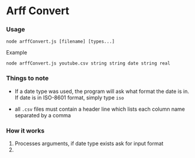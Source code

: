 # Arff Convert

### Usage
```
node arffConvert.js [filename] [types...]
```

Example
```
node arffConvert.js youtube.csv string string date string real
```

### Things to note

* If a date type was used, the program will ask what format the date is in. If date is in ISO-8601 format, simply type `iso`

* all `.csv` files must contain a header line which lists each column name separated by a comma


### How it works
1. Processes arguments, if date type exists ask for input format
2. 
